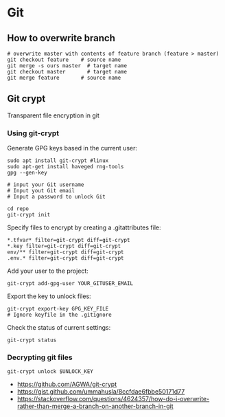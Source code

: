 # Git

## How to overwrite branch

```
# overwrite master with contents of feature branch (feature > master)
git checkout feature    # source name
git merge -s ours master  # target name
git checkout master       # target name
git merge feature       # source name
```

## Git crypt

Transparent file encryption in git 

### Using git-crypt


Generate GPG keys based in the current user:
```
sudo apt install git-crypt #linux
sudo apt-get install haveged rng-tools
gpg --gen-key

# input your Git username
# Input yout Git email
# Input a password to unlock Git
```

```
cd repo
git-crypt init
```

Specify files to encrypt by creating a .gitattributes file:
```
*.tfvar* filter=git-crypt diff=git-crypt
*.key filter=git-crypt diff=git-crypt
env/** filter=git-crypt diff=git-crypt
.env.* filter=git-crypt diff=git-crypt
```

Add your user to the project:
```
git-crypt add-gpg-user YOUR_GITUSER_EMAIL
```

Export the key to unlock files:
```
git-crypt export-key GPG_KEY_FILE
# Ignore keyfile in the .gitignore
```

Check the status of current settings:
```
git-crypt status
```

### Decrypting git files

```
git-crypt unlock $UNLOCK_KEY
```



- https://github.com/AGWA/git-crypt
- https://gist.github.com/ummahusla/8ccfdae6fbbe50171d77
- https://stackoverflow.com/questions/4624357/how-do-i-overwrite-rather-than-merge-a-branch-on-another-branch-in-git
